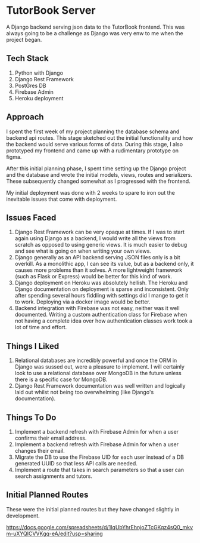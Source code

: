 # TutorBook Server

A Django backend serving json data to the TutorBook frontend. This was always going to be a challenge as Django was very enw to me when the project began. 

## Tech Stack

1. Python with Django
2. Django Rest Framework
3. PostGres DB
4. Firebase Admin
5. Heroku deployment

## Approach

I spent the first week of my project planning the database schema and backend api routes. This stage sketched out the initial functionality and how the backend would serve various forms of data. During this stage, I also prototyped my frontend and came up with a rudimentary prototype on figma. 

After this initial planning phase, I spent time setting up the Django project and the database and wrote the initial models, views, routes and serializers. These subsequently changed somewhat as I progressed with the frontend.

My initial deployment was done with 2 weeks to spare to iron out the inevitable issues that come with deployment.

## Issues Faced

1. Django Rest Framework can be very opaque at times. If I was to start again using Django as a backend, I would write all the views from scratch as opposed to using generic views. It is much easier to debug and see what is going on when writing your own views.
2. Django generally as an API backend serving JSON files only is a bit overkill. As a monolithic app, I can see its value, but as a backend only, it causes more problems than it solves. A more lightweight framework (such as Flask or Express) would be better for this kind of work.
3. Django deployment on Heroku was absolutely hellish. The Heroku and Django documentation on deployment is sparse and inconsistent. Only after spending several hours fiddling with settings did I mange to get it to work. Deploying via a docker image would be better.
4. Backend integration with Firebase was not easy, neither was it well documented. Writing a custom authentication class for Firebase when not having a complete idea over how authentication classes work took a lot of time and effort.

## Things I Liked

1. Relational databases are incredibly powerful and once the ORM in Django was sussed out, were a pleasure to implement. I will certainly look to use a relational database over MongoDB in the future unless there is a specific case for MongoDB.
2. Django Rest Framework documentation was well written and logically laid out whilst not being too overwhelming (like Django's documentation).

## Things To Do

1. Implement a backend refresh with Firebase Admin for when a user confirms their email address.
2. Implement a backend refresh with Firebase Admin for when a user changes their email.
3. Migrate the DB to use the Firebase UID for each user instead of a DB generated UUID so that less API calls are needed.
4. Implement a route that takes in search parameters so that a user can search assignments and tutors. 

## Initial Planned Routes

These were the initial planned routes but they have changed slightly in development.

https://docs.google.com/spreadsheets/d/1IqUbYhrEhnjoZTcGKqz4sQ0_mkvm-uXYQICVVKgq-eA/edit?usp=sharing

